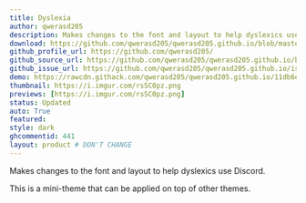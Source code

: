 ```yaml
---
title: Dyslexia
author: qwerasd205
description: Makes changes to the font and layout to help dyslexics use Discord.
download: https://github.com/qwerasd205/qwerasd205.github.io/blob/master/Dyslexia.css
github_profile_url: https://github.com/qwerasd205/
github_source_url: https://github.com/qwerasd205/qwerasd205.github.io/blob/master/Dyslexia.css
github_issue_url: https://github.com/qwerasd205/qwerasd205.github.io/issues
demo: https://rawcdn.githack.com/qwerasd205/qwerasd205.github.io/11db6e908886440e53cca2f4815d9c23c152f8fa/Dyslexia.css
thumbnail: https://i.imgur.com/rsSC0pz.png
previews: [https://i.imgur.com/rsSC0pz.png]
status: Updated
auto: True
featured: 
style: dark
ghcommentid: 441
layout: product # DON'T CHANGE
---
```

Makes changes to the font and layout to help dyslexics use Discord.

This is a mini-theme that can be applied on top of other themes.